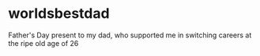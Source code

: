 # worldsbestdad
Father's Day present to my dad, who supported me in switching careers at the ripe old age of 26
